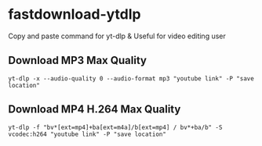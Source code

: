 # fastdownload-ytdlp
Copy and paste command for yt-dlp &amp; Useful for video editing user

## Download MP3 Max Quality
`yt-dlp -x --audio-quality 0 --audio-format mp3 "youtube link" -P "save location"`

## Download MP4 H.264 Max Quality
`yt-dlp -f "bv*[ext=mp4]+ba[ext=m4a]/b[ext=mp4] / bv*+ba/b" -S vcodec:h264 "youtube link" -P "save location"`

